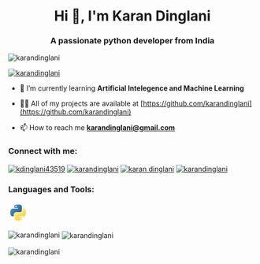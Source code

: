<h1 align="center">Hi 👋, I'm Karan Dinglani</h1>
<h3 align="center">A passionate python developer from India</h3>

<p align="left"> <img src="https://komarev.com/ghpvc/?username=karandinglani&label=Profile%20views&color=0e75b6&style=flat" alt="karandinglani" /> </p>

<p align="left"> <a href="https://github.com/ryo-ma/github-profile-trophy"><img src="https://github-profile-trophy.vercel.app/?username=karandinglani" alt="karandinglani" /></a> </p>

- 🌱 I’m currently learning **Artificial Intelegence and Machine Learning**

- 👨‍💻 All of my projects are available at [https://github.com/karandinglani](https://github.com/karandinglani)

- 📫 How to reach me **karandinglani@gmail.com**

<h3 align="left">Connect with me:</h3>
<p align="left">
<a href="https://twitter.com/kdinglani43519" target="blank"><img align="center" src="https://raw.githubusercontent.com/rahuldkjain/github-profile-readme-generator/master/src/images/icons/Social/twitter.svg" alt="kdinglani43519" height="30" width="40" /></a>
<a href="https://linkedin.com/in/karandinglani" target="blank"><img align="center" src="https://raw.githubusercontent.com/rahuldkjain/github-profile-readme-generator/master/src/images/icons/Social/linked-in-alt.svg" alt="karandinglani" height="30" width="40" /></a>
<a href="https://fb.com/karan dinglani" target="blank"><img align="center" src="https://raw.githubusercontent.com/rahuldkjain/github-profile-readme-generator/master/src/images/icons/Social/facebook.svg" alt="karan dinglani" height="30" width="40" /></a>
<a href="https://instagram.com/karandinglani" target="blank"><img align="center" src="https://raw.githubusercontent.com/rahuldkjain/github-profile-readme-generator/master/src/images/icons/Social/instagram.svg" alt="karandinglani" height="30" width="40" /></a>
</p>

<h3 align="left">Languages and Tools:</h3>
<p align="left"> <a href="https://www.python.org" target="_blank" rel="noreferrer"> <img src="https://raw.githubusercontent.com/devicons/devicon/master/icons/python/python-original.svg" alt="python" width="40" height="40"/> </a> </p>

<p><img align="left" src="https://github-readme-stats.vercel.app/api/top-langs?username=karandinglani&show_icons=true&locale=en&layout=compact" alt="karandinglani" /></p>

<p>&nbsp;<img align="center" src="https://github-readme-stats.vercel.app/api?username=karandinglani&show_icons=true&locale=en" alt="karandinglani" /></p>

<p><img align="center" src="https://github-readme-streak-stats.herokuapp.com/?user=karandinglani&" alt="karandinglani" /></p>
